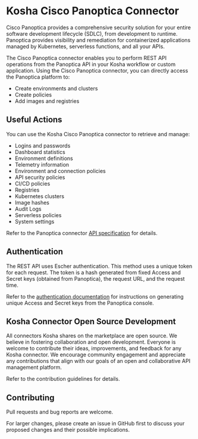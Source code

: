 # Kosha Cisco Panoptica Connector

Cisco Panoptica provides a comprehensive security solution for your entire software development lifecycle (SDLC), from development to runtime. Panoptica provides visibility and remediation for containerized applications managed by Kubernetes, serverless functions, and all your APIs.

The Cisco Panoptica connector enables you to perform REST API operations from the Panoptica API in your Kosha workflow or custom application. Using the Cisco Panoptica connector, you can directly access the Panoptica platform to:

* Create environments and clusters
* Create policies
* Add images and registries

## Useful Actions

You can use the Kosha Cisco Panoptica connector to retrieve and manage:

* Logins and passwords
* Dashboard statistics
* Environment definitions
* Telemetry information
* Environment and connection policies
* API security policies
* CI/CD policies
* Registries
* Kubernetes clusters
* Image hashes
* Audit Logs
* Serverless policies
* System settings

Refer to the Panoptica connector [API specification](openapi.json) for details.

## Authentication

The REST API uses Escher authentication. This method uses a unique token for each request. The token is a hash generated from fixed Access and Secret keys (obtained from Panoptica), the request URL, and the request time.

Refer to the [authentication documentation](https://panoptica.readme.io/docs/rest-api#authentication) for instructions on generating unique Access and Secret keys from the Panoptica console. 

## Kosha Connector Open Source Development

All connectors Kosha shares on the marketplace are open source. We believe in fostering collaboration and open development. Everyone is welcome to contribute their ideas, improvements, and feedback for any Kosha connector. We encourage community engagement and appreciate any contributions that align with our goals of an open and collaborative API management platform.

Refer to the contribution guidelines for details.

## Contributing

Pull requests and bug reports are welcome.

For larger changes, please create an issue in GitHub first to discuss your proposed changes and their possible implications.